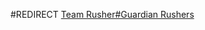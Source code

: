 #REDIRECT [Team Rusher#Guardian Rushers](https://2b2t.miraheze.org/wiki/Team_Rusher#Guardian_Rushers)